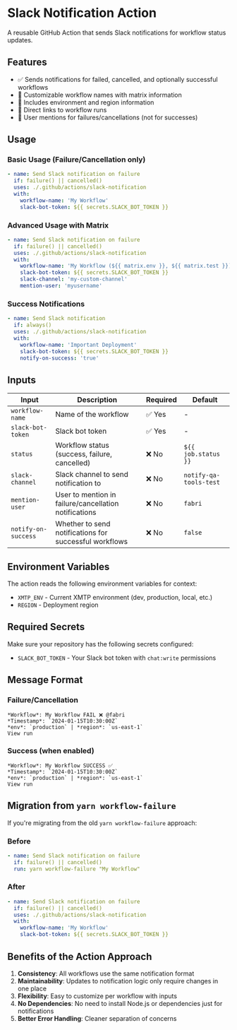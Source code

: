 # Slack Notification Action

A reusable GitHub Action that sends Slack notifications for workflow status updates.

## Features

- ✅ Sends notifications for failed, cancelled, and optionally successful workflows
- 🎯 Customizable workflow names with matrix information
- 📍 Includes environment and region information
- 🔗 Direct links to workflow runs
- 👤 User mentions for failures/cancellations (not for successes)

## Usage

### Basic Usage (Failure/Cancellation only)

```yaml
- name: Send Slack notification on failure
  if: failure() || cancelled()
  uses: ./.github/actions/slack-notification
  with:
    workflow-name: 'My Workflow'
    slack-bot-token: ${{ secrets.SLACK_BOT_TOKEN }}
```

### Advanced Usage with Matrix

```yaml
- name: Send Slack notification on failure
  if: failure() || cancelled()
  uses: ./.github/actions/slack-notification
  with:
    workflow-name: 'My Workflow (${{ matrix.env }}, ${{ matrix.test }})'
    slack-bot-token: ${{ secrets.SLACK_BOT_TOKEN }}
    slack-channel: 'my-custom-channel'
    mention-user: 'myusername'
```

### Success Notifications

```yaml
- name: Send Slack notification
  if: always()
  uses: ./.github/actions/slack-notification
  with:
    workflow-name: 'Important Deployment'
    slack-bot-token: ${{ secrets.SLACK_BOT_TOKEN }}
    notify-on-success: 'true'
```

## Inputs

| Input | Description | Required | Default |
|-------|-------------|----------|---------|
| `workflow-name` | Name of the workflow | ✅ Yes | - |
| `slack-bot-token` | Slack bot token | ✅ Yes | - |
| `status` | Workflow status (success, failure, cancelled) | ❌ No | `${{ job.status }}` |
| `slack-channel` | Slack channel to send notification to | ❌ No | `notify-qa-tools-test` |
| `mention-user` | User to mention in failure/cancellation notifications | ❌ No | `fabri` |
| `notify-on-success` | Whether to send notifications for successful workflows | ❌ No | `false` |

## Environment Variables

The action reads the following environment variables for context:

- `XMTP_ENV` - Current XMTP environment (dev, production, local, etc.)
- `REGION` - Deployment region

## Required Secrets

Make sure your repository has the following secrets configured:

- `SLACK_BOT_TOKEN` - Your Slack bot token with `chat:write` permissions

## Message Format

### Failure/Cancellation
```
*Workflow*: My Workflow FAIL ❌ @fabri
*Timestamp*: `2024-01-15T10:30:00Z`
*env*: `production` | *region*: `us-east-1`
View run
```

### Success (when enabled)
```
*Workflow*: My Workflow SUCCESS ✅
*Timestamp*: `2024-01-15T10:30:00Z`
*env*: `production` | *region*: `us-east-1`
View run
```

## Migration from `yarn workflow-failure`

If you're migrating from the old `yarn workflow-failure` approach:

### Before
```yaml
- name: Send Slack notification on failure
  if: failure() || cancelled()
  run: yarn workflow-failure "My Workflow"
```

### After
```yaml
- name: Send Slack notification on failure
  if: failure() || cancelled()
  uses: ./.github/actions/slack-notification
  with:
    workflow-name: 'My Workflow'
    slack-bot-token: ${{ secrets.SLACK_BOT_TOKEN }}
```

## Benefits of the Action Approach

1. **Consistency**: All workflows use the same notification format
2. **Maintainability**: Updates to notification logic only require changes in one place
3. **Flexibility**: Easy to customize per workflow with inputs
4. **No Dependencies**: No need to install Node.js or dependencies just for notifications
5. **Better Error Handling**: Cleaner separation of concerns